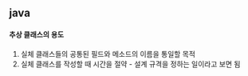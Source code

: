 ## java
#### 추상 클래스의 용도
1. 실체 클래스들의 공통된 필드와 메소드의 이름을 통일할 목적
2. 실체 클래스를 작성할 때 시간을 절약 - 설계 규격을 정하는 일이라고 보면 됨
